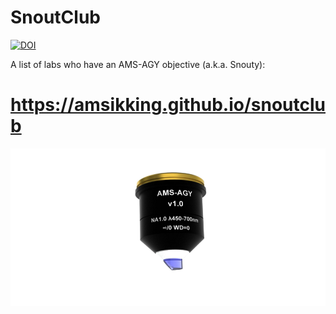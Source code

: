 # SnoutClub

<a href="https://doi.org/10.5281/zenodo.14861825"><img src="https://zenodo.org/badge/DOI/10.5281/zenodo.14861825.svg" alt="DOI"></a>

A list of labs who have an AMS-AGY objective (a.k.a. Snouty):
# https://amsikking.github.io/snoutclub
![social_preview](https://github.com/amsikking/snoutclub/blob/main/social_preview.png)
